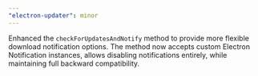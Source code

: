 ```yaml
---
"electron-updater": minor
---
```


Enhanced the `checkForUpdatesAndNotify` method to provide more flexible download notification options. The method now accepts custom Electron Notification instances, allows disabling notifications entirely, while maintaining full backward compatibility.
